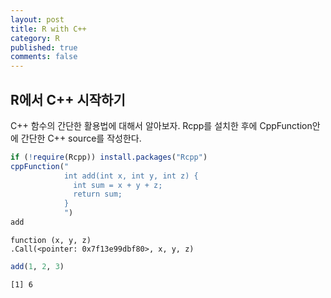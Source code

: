 ```yaml
---
layout: post
title: R with C++
category: R
published: true
comments: false
---
```


R에서 C++ 시작하기
------------------

C++ 함수의 간단한 활용법에 대해서 알아보자. Rcpp를 설치한 후에 CppFunction안에 간단한 C++ source를 작성한다.

``` r
if (!require(Rcpp)) install.packages("Rcpp")
cppFunction("
            int add(int x, int y, int z) {
              int sum = x + y + z;
              return sum;
            }
            ")
add
```

    function (x, y, z) 
    .Call(<pointer: 0x7f13e99dbf80>, x, y, z)

``` r
add(1, 2, 3)
```

    [1] 6
